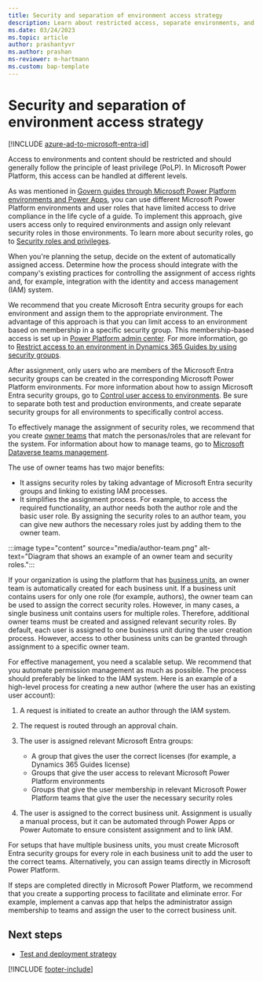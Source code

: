 ```yaml
---
title: Security and separation of environment access strategy
description: Learn about restricted access, separate environments, and other security controls.
ms.date: 03/24/2023
ms.topic: article
author: prashantyvr
ms.author: prashan
ms-reviewer: m-hartmann
ms.custom: bap-template
---
```


# Security and separation of environment access strategy

[!INCLUDE [azure-ad-to-microsoft-entra-id](../../includes/azure-ad-to-microsoft-entra-id.md)]

Access to environments and content should be restricted and should generally follow the principle of least privilege (PoLP). In Microsoft Power Platform, this access can be handled at different levels.

As was mentioned in [Govern guides through Microsoft Power Platform environments and Power Apps](govern-guides-through-power-platform-environments-and-power-apps.md), you can use different Microsoft Power Platform environments and user roles that have limited access to drive compliance in the life cycle of a guide. To implement this approach, give users access only to required environments and assign only relevant security roles in those environments. To learn more about security roles, go to [Security roles and privileges](/power-platform/admin/security-roles-privileges).

When you're planning the setup, decide on the extent of automatically assigned access. Determine how the process should integrate with the company's existing practices for controlling the assignment of access rights and, for example, integration with the identity and access management (IAM) system.

We recommend that you create Microsoft Entra security groups for each environment and assign them to the appropriate environment. The advantage of this approach is that you can limit access to an environment based on membership in a specific security group. This membership-based access is set up in [Power Platform admin center](https://aka.ms/PPAC). For more information, go to [Restrict access to an environment in Dynamics 365 Guides by using security groups](../admin-security.md).

After assignment, only users who are members of the Microsoft Entra security groups can be created in the corresponding Microsoft Power Platform environments. For more information about how to assign Microsoft Entra security groups, go to [Control user access to environments](/power-platform/admin/control-user-access). Be sure to separate both test and production environments, and create separate security groups for all environments to specifically control access.

To effectively manage the assignment of security roles, we recommend that you create [owner teams](/power-apps/developer/data-platform/use-access-teams-owner-teams-collaborate-share-information) that match the personas/roles that are relevant for the system. For information about how to manage teams, go to [Microsoft Dataverse teams management](/power-platform/admin/manage-teams).

The use of owner teams has two major benefits:

- It assigns security roles by taking advantage of Microsoft Entra security groups and linking to existing IAM processes.
- It simplifies the assignment process. For example, to access the required functionality, an author needs both the author role and the basic user role. By assigning the security roles to an author team, you can give new authors the necessary roles just by adding them to the owner team.

:::image type="content" source="media/author-team.png" alt-text="Diagram that shows an example of an owner team and security roles.":::

If your organization is using the platform that has [business units](/power-platform/admin/create-edit-business-units), an owner team is automatically created for each business unit. If a business unit contains users for only one role (for example, authors), the owner team can be used to assign the correct security roles. However, in many cases, a single business unit contains users for multiple roles. Therefore, additional owner teams must be created and assigned relevant security roles. By default, each user is assigned to one business unit during the user creation process. However, access to other business units can be granted through assignment to a specific owner team.

For effective management, you need a scalable setup. We recommend that you automate permission management as much as possible. The process should preferably be linked to the IAM system. Here is an example of a high-level process for creating a new author (where the user has an existing user account):

1. A request is initiated to create an author through the IAM system.
1. The request is routed through an approval chain.
1. The user is assigned relevant Microsoft Entra groups:

    - A group that gives the user the correct licenses (for example, a Dynamics 365 Guides license)
    - Groups that give the user access to relevant Microsoft Power Platform environments
    - Groups that give the user membership in relevant Microsoft Power Platform teams that give the user the necessary security roles

1. The user is assigned to the correct business unit. Assignment is usually a manual process, but it can be automated through Power Apps or Power Automate to ensure consistent assignment and to link IAM.

For setups that have multiple business units, you must create Microsoft Entra security groups for every role in each business unit to add the user to the correct teams. Alternatively, you can assign teams directly in Microsoft Power Platform.

If steps are completed directly in Microsoft Power Platform, we recommend that you create a supporting process to facilitate and eliminate error. For example, implement a canvas app that helps the administrator assign membership to teams and assign the user to the correct business unit.

## Next steps

- [Test and deployment strategy](strategy-for-test-and-deployment.md)

[!INCLUDE [footer-include](../../includes/footer-banner.md)]
